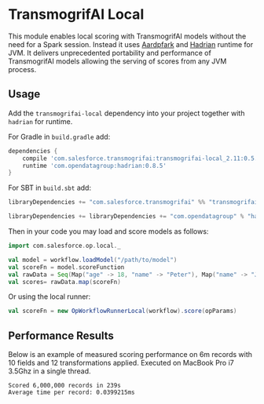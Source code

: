 # TransmogrifAI Local

This module enables local scoring with TransmogrifAI models without the need for a Spark session.
Instead it uses [Aardpfark](https://github.com/CODAIT/aardpfark) and [Hadrian](https://github.com/opendatagroup/hadrian)
runtime for JVM. It delivers unprecedented portability and performance of TransmogrifAI models
allowing the serving of scores from any JVM process.

## Usage

Add the `transmogrifai-local` dependency into your project together with `hadrian` for runtime.

For Gradle in `build.gradle` add:
```gradle
dependencies {
    compile 'com.salesforce.transmogrifai:transmogrifai-local_2.11:0.5.1'
    runtime 'com.opendatagroup:hadrian:0.8.5'
}
```
For SBT in `build.sbt` add:
```sbt
libraryDependencies += "com.salesforce.transmogrifai" %% "transmogrifai-local" % "0.5.1"

libraryDependencies += libraryDependencies += "com.opendatagroup" % "hadrian" % "0.8.5" % Runtime
```

Then in your code you may load and score models as follows:
```scala
import com.salesforce.op.local._

val model = workflow.loadModel("/path/to/model")
val scoreFn = model.scoreFunction
val rawData = Seq(Map("age" -> 18, "name" -> "Peter"), Map("name" -> "John"))
val scores= rawData.map(scoreFn)
```

Or using the local runner:
```scala
val scoreFn = new OpWorkflowRunnerLocal(workflow).score(opParams)
```


## Performance Results

Below is an example of measured scoring performance on 6m records with 10 fields and 12 transformations applied.
Executed on MacBook Pro i7 3.5Ghz in a single thread.
```
Scored 6,000,000 records in 239s
Average time per record: 0.0399215ms
```
